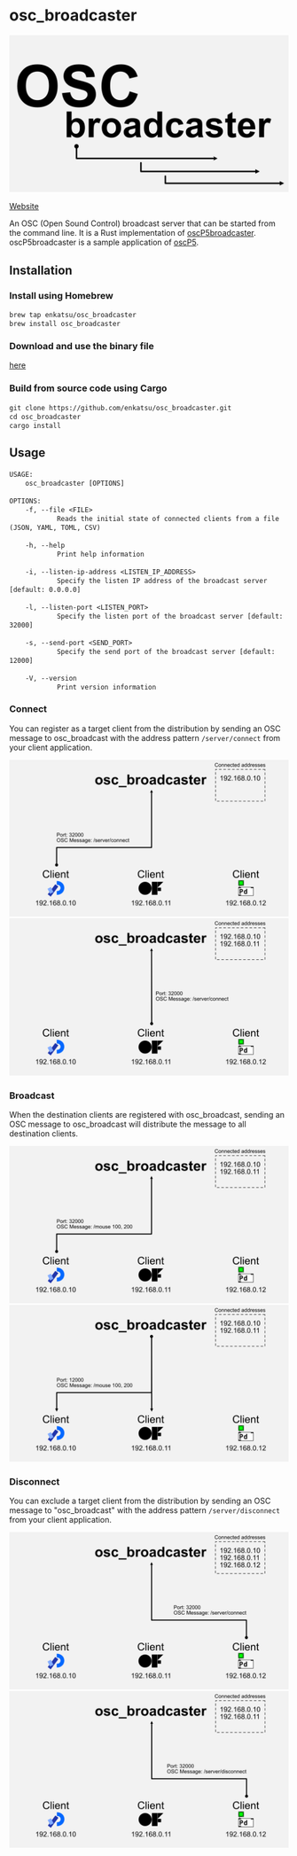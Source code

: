 # osc_broadcaster

![](docs/image/logo.png)

[Website](https://osc-broadcaster.enkatsu.org/)

An OSC (Open Sound Control) broadcast server that can be started from the command line.
It is a Rust implementation of [oscP5broadcaster](https://sojamo.de/libraries/oscP5/examples/oscP5broadcaster/oscP5broadcaster.pde).
oscP5broadcaster is a sample application of [oscP5](https://sojamo.de/libraries/oscP5/).

## Installation

### Install using Homebrew

```shell
brew tap enkatsu/osc_broadcaster
brew install osc_broadcaster
```

### Download and use the binary file

[here](https://github.com/enkatsu/osc_broadcaster/releases)

### Build from source code using Cargo

```shell
git clone https://github.com/enkatsu/osc_broadcaster.git
cd osc_broadcaster
cargo install
```

## Usage

```
USAGE:
    osc_broadcaster [OPTIONS]

OPTIONS:
    -f, --file <FILE>
            Reads the initial state of connected clients from a file (JSON, YAML, TOML, CSV)

    -h, --help
            Print help information

    -i, --listen-ip-address <LISTEN_IP_ADDRESS>
            Specify the listen IP address of the broadcast server [default: 0.0.0.0]

    -l, --listen-port <LISTEN_PORT>
            Specify the listen port of the broadcast server [default: 32000]

    -s, --send-port <SEND_PORT>
            Specify the send port of the broadcast server [default: 12000]

    -V, --version
            Print version information
```

### Connect

You can register as a target client from the distribution by sending an OSC message to osc_broadcast with the address pattern `/server/connect` from your client application.

![](docs/image/figure/1.png)
![](docs/image/figure/2.png)

### Broadcast

When the destination clients are registered with osc_broadcast, sending an OSC message to osc_broadcast will distribute the message to all destination clients.

![](docs/image/figure/3.png)
![](docs/image/figure/4.png)

### Disconnect

You can exclude a target client from the distribution by sending an OSC message to "osc_broadcast" with the address pattern `/server/disconnect` from your client application.

![](docs/image/figure/5.png)
![](docs/image/figure/8.png)
